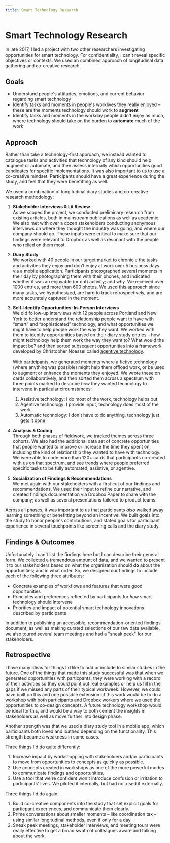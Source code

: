 ```yaml
---
title: Smart Technology Research
---
```


# Smart Technology Research  

In late 2017, I led a project with two other researchers investigating opportunities for smart technology. For confidentiality, I can't reveal specific objectives or contexts. We used an combined approach of longitudinal data gathering and co-creative research.  

## Goals  
- Understand people's attitudes, emotions, and current behavior regarding smart technology 
- Identify tasks and moments in people's worklives they really enjoyed – these are the moments technology should work to **augment**  
- Identify tasks and moments in the workday people didn't enjoy as much, where technology should take on the burden to **automate** much of the work  


## Approach  
Rather than take a technology-first approach, we instead wanted to catalogue tasks and activities that technology of any kind should help augment or automate, and then assess internally which opportunities good candidates for specific implementations. It was also important to us to use a co-creative mindset: Participants should have a great experience during the study, and feel that they were benefitting as well.   

We used a combination of longitudinal diary studies and co-creative research methodology: 

1. **Stakeholder Interviews & Lit Review**<br> As we scoped the project, we conducted preliminary research from existing articles, both in mainstream publications as well as academic. We also met with over a dozen stakeholders conducting anonymous interviews on where they thought the industry was going, and where our company should go. These inputs were critical to make sure that our findings were relevant to Dropbox as well as resonant with the people who relied on them most.

1. **Diary Study**<br> We worked with 40 people in our target market to chronicle the tasks and activities they enjoy and don’t enjoy at work over 5 business days via a mobile application. Participants photographed several moments in their day by photographing them with their phones, and indicated whether it was an enjoyable (or not) activity; and why. We received over 1000 entries, and more than 600 photos. We used this approach since many tasks, we hypothesized, are hard to track retrospectively, and are more accurately captured in the moment. 

1. **Self-Identify Opportunities: In-Person Interviews**<br> We did follow-up interviews with 12 people across Portland and New York to better understand the relationship people want to have with “smart” and “sophisticated” technology, and what opportunities we might have to help people work the way they want. We worked with them to identify opportunities based on their diary study entries – how might technology help them work the way they want to? What would the impact be? and then sorted subsequent opportunities into a framework developed by Christopher Noessel called [agentive technology](https://alistapart.com/article/fait-accompli-agentive-tech-is-here). <br><br>With participants, we generated moments where a fictive technology (where anything was possible) might help them offload work, or be used to augment or enhance the moments they enjoyed. We wrote these on cards collaboratively, and then sorted them across a spectrum with three points marked to describe _how_ they wanted technology to intervene in particular circumstances:<br>
    1. Assistive technology: I do most of the work, technology helps out
    1. Agentive technology: I provide input, technology does most of the work
    1. Automatic technology: I don't have to do anything, technology just gets it done

1. **Analysis & Coding**<br> Through both phases of fieldwork, we tracked themes across three cohorts. We also had the additional data set of concrete opportunities that people wanted to improve or increase the time they spent on, including the kind of relationship they wanted to have with technology. We were able to code more than 120+ cards that participants co-created with us on that spectrum, and see trends where people preferred specific tasks to be fully automated, assistive, or agentive.  

1. **Socialization of Findings & Recommendations**<br>We met again with our stakeholders with a first cut of our findings and recommendations. We used their input to refine our narrative, and created findings documentation via Dropbox Paper to share with the company; as well as several presentations tailored to product teams. 

Across all phases, it was important to us that participants _also_ walked away learning something or benefitting beyond an incentive. We built goals into the study to honor people's contributions, and stated goals for participant experience in several touchpoints like screening calls and the diary study. 


## Findings & Outcomes 

Unfortunately I can't list the findings here but I can describe their general form. We collected a tremendous amount of data, and we wanted to present it to our stakeholders based on what the organization should **do** about the opportunities; and in what order. So, we designed our findings to include each of the following three attributes:

- Concrete examples of workflows and features that were good opportunities
- Principles and preferences reflected by participants for _how_ smart technology should intervene  
- Priorities and impact of potential smart technology innovations described by participants  

In addition to publishing an accessible, recommendation-oriented findings document, as well as making curated selections of our raw data available, we also toured several team meetings and had a "sneak peek" for our stakeholders. 


## Retrospective

I have many ideas for things I'd like to add or include to similar studies in the future. One of the things that made this study successful was that when we generated opportunities with particpants, they were working with a record of their activities so they could point out real examples or help us fill in the gaps if we missed any parts of their typical workweek. However, we could have built on this and one possible extension of this work would be to do a workshop with both participants and Dropbox workers where we used the opportunities to co-design concepts. A future technology workshop would be ideal for this, and would be a way to both cement the insights in stakeholders as well as move further into design phase. 

Another strength was that we used a diary study tool in a mobile app, which participants both loved and loathed depending on the functionality. This strength became a weakness in some cases. 

Three things I'd do quite differently:

1. Increase impact by workshopping with stakeholders and/or participants to move from opportunities to concepts as quickly as possible.  
1. Use concepts created in workshops as one of the more powerful modes to communicate findings and opportunities.  
1. Use a tool that we're confident won't introduce confusion or irritation to participants' lives. We piloted it internally, but had not used it externally. 

Three things I'd do again: 

1. Build co-creative components into the study that set explicit goals for particpant experiences, and communicate them clearly.  
1. Prime conversations about smaller moments – like coordination tax – using similar longitudinal methods, even if only for a day. 
1. Sneak peek meetings, stakeholder interviews, and meeting tours were really effective to get a broad swath of colleagues aware and talking about the work. 

